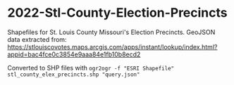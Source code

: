 # 2022-Stl-County-Election-Precincts

Shapefiles for St. Louis County Missouri's Election Precincts. GeoJSON data extracted from: https://stlouiscovotes.maps.arcgis.com/apps/instant/lookup/index.html?appid=bac4fce0c3854e9aaa84e1fb10b8ecd2

Converted to SHP files with `ogr2ogr -f "ESRI Shapefile" stl_county_elex_precincts.shp "query.json"`
